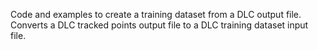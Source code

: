 Code and examples to create a training dataset from a DLC output file. Converts a DLC tracked points output file to a DLC training dataset input file.
